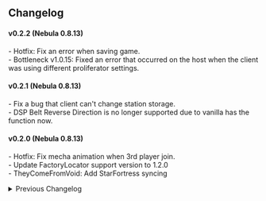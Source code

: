 ## Changelog

#### v0.2.2 (Nebula 0.8.13)
\- Hotfix: Fix an error when saving game.  
\- Bottleneck v1.0.15: Fixed an error that occurred on the host when the client was using different proliferator settings.  

#### v0.2.1 (Nebula 0.8.13)
\- Fix a bug that client can't change station storage.  
\- DSP Belt Reverse Direction is no longer supported due to vanilla has the function now.  

#### v0.2.0 (Nebula 0.8.13)
\- Hotfix: Fix mecha animation when 3rd player join.  
\- Update FactoryLocator support version to 1.2.0  
\- TheyComeFromVoid: Add StarFortress syncing  

<details>
<summary>Previous Changelog</summary>

#### v0.1.12 (Nebula 0.8.12)
\- Fix BlueprintTweak 1.5.9  
\- Support Dustbin 1.2.1  
\- Update FactoryLocator support version to 1.1.0  
\- Update Auxilaryfunction support version to 2.0.1  
\- MoreMegaStructure: Fix RefreshProduceSpeedText error  
\- TheyComeFromVoid: Add EnemyShips event syncing  

#### v0.1.11 (Nebula 0.8.12)
\- Hotfix: Sync Flip Whole Path button for belts in DSP 0.9.27.15466  
\- Support SplitterOverBelt 1.1.3  
\- Support TheyComeFromVoid 2.1.2  
\- Update Auxilaryfunction support version to 1.8.9  

#### v0.1.10 (Nebula 0.8.12)
\- Fix sandbox tool enable syncing.  
\- Show multiplayer name in starmap for own player.  

#### v0.1.9 (Nebula 0.8.12)
\- Support FactoryLocator 1.0.1  
\- Update MoreMegaStructure support version to 1.1.4  
\- Hide server ip and port during login & reconnect.  
\- Show the diff count of local & remote mod list when client login.  

#### v0.1.8 (Nebula 0.8.12)
\- Hotfix: Fix trash warning (error when there are litters on host and client join, positions doen't sync)  
\- Hotfix: Fix InserterOffsetCorrection which may cause desync that sorters don't work on one end.  
\- Hotfix: Fix SplitterPriorityChange packet.  

#### v0.1.7 (Nebula 0.8.12)  
\- Hotfix: Fix infinite tech level desync in client.  
\- Hotfix: Fix that rock destroy on remote planet show effects on local planet.  
\- Show possible mod patches from stacktraces on error report.  

#### v0.1.6 (Nebula 0.8.12)  
\- Hotfix: Fix error on host when client put a storage chest on a logisitics distributor on remote planets.  
\- Update PlanetFinder support version to 1.0.0.  

#### v0.1.5 (Nebula 0.8.11)  
\- Fix mod data doesn't sync correctly for another clients.  
\- Fix client mecha spawning position.  

#### v0.1.4 (Nebulad 0.8.11)  
\- Hotfix: Fix host sometimes get error when client request logistic on other planets.  
\- Hotfix for GS2 star detail doesn't display correctly for clients.  

#### v0.1.3 (Nebulad 0.8.11)
\- Hotfix: Fix logistic bots errors.  
\- Fix client error when host reverse belts on a remote planet.  

#### v0.1.2 (Nebula 0.8.10)
\- Support DSPOptimizations  

#### v0.1.1 (Nebula 0.8.10)
\- Support AutoStationConfig, Auxilaryfunction.  
\- Fix advance miner power usage abnormal of AutoStationConfig.   

#### v0.1.0 (Nebula 0.8.8)
\- Support DSPTransportStat, PlanetFinder, DSPFreeMechaCustom, MoreMegaStructure.  
\- Fix DSPMarker didn't refresh marker when local planet changed.  

#### v0.0.1  
\- Initial release. (Game Version 0.9.25.12201)

</details>

